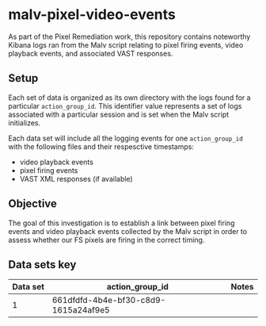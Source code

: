 # malv-pixel-video-events

As part of the Pixel Remediation work, this repository contains noteworthy Kibana logs ran from the Malv script relating to pixel firing events, video playback events, and associated VAST responses. 


## Setup
Each set of data is organized as its own directory with the logs found for a particular `action_group_id`. This identifier value represents a set of logs associated with a particular session and is set when the Malv script initializes.

Each data set will include all the logging events for one `action_group_id` with the following files and their respesctive timestamps:
- video playback events
- pixel firing events
- VAST XML responses (if available)

## Objective
The goal of this investigation is to establish a link between pixel firing events and video playback events collected by the Malv script in order to assess whether our FS pixels are firing in the correct timing.

## Data sets key
|Data set| action_group_id | Notes |
|---|---|---|
| 1 | 661dfdfd-4b4e-bf30-c8d9-1615a24af9e5 | |
